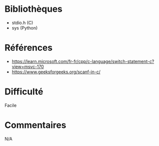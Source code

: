 # Bibliothèques

-   stdio.h (C)
-   sys (Python)

# Références

- https://learn.microsoft.com/fr-fr/cpp/c-language/switch-statement-c?view=msvc-170
- https://www.geeksforgeeks.org/scanf-in-c/
# Difficulté

Facile

# Commentaires

N/A
